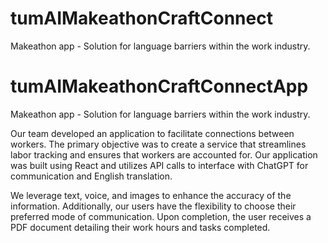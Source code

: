 # tumAIMakeathonCraftConnect
Makeathon app - Solution for language barriers within the work industry.

# tumAIMakeathonCraftConnectApp
Makeathon app - Solution for language barriers within the work industry.


Our team developed an application to facilitate connections between workers. The primary objective was to create a service that streamlines labor tracking and ensures that workers are accounted for. Our application was built using React and utilizes API calls to interface with ChatGPT for communication and English translation.

We leverage text, voice, and images to enhance the accuracy of the information. Additionally, our users have the flexibility to choose their preferred mode of communication. Upon completion, the user receives a PDF document detailing their work hours and tasks completed.



